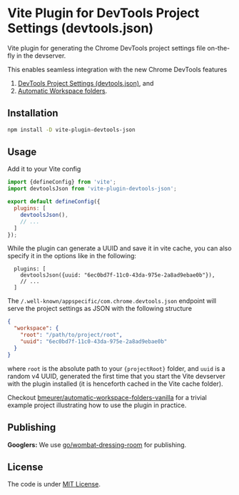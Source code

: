 # Vite Plugin for DevTools Project Settings (devtools.json)

Vite plugin for generating the Chrome DevTools project settings file on-the-fly
in the devserver.

This enables seamless integration with the new Chrome DevTools features

1. [DevTools Project Settings (devtools.json)](https://goo.gle/devtools-json-design), and
1. [Automatic Workspace folders](http://goo.gle/devtools-automatic-workspace-folders).

## Installation

```bash
npm install -D vite-plugin-devtools-json
```

## Usage

Add it to your Vite config

```js
import {defineConfig} from 'vite';
import devtoolsJson from 'vite-plugin-devtools-json';

export default defineConfig({
  plugins: [
    devtoolsJson(),
    // ...
  ]
});
```

While the plugin can generate a UUID and save it in vite cache, you can also 
specify it in the options like in the following:

```
  plugins: [
    devtoolsJson({uuid: "6ec0bd7f-11c0-43da-975e-2a8ad9ebae0b"}),
    // ...
  ]
```


The `/.well-known/appspecific/com.chrome.devtools.json` endpoint will serve the
project settings as JSON with the following structure

```json
{
  "workspace": {
    "root": "/path/to/project/root",
    "uuid": "6ec0bd7f-11c0-43da-975e-2a8ad9ebae0b"
  }
}
```

where `root` is the absolute path to your `{projectRoot}` folder, and `uuid` is
a random v4 UUID, generated the first time that you start the Vite devserver
with the plugin installed (it is henceforth cached in the Vite cache folder).

Checkout [bmeurer/automatic-workspace-folders-vanilla] for a trivial example
project illustrating how to use the plugin in practice.

## Publishing

**Googlers:** We use [go/wombat-dressing-room](http://go/wombat-dressing-room)
for publishing.

## License

The code is under [MIT License](LICENSE).

[bmeurer/automatic-workspace-folders-vanilla]: https://github.com/bmeurer/automatic-workspace-folders-vanilla
